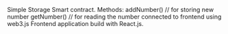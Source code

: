 Simple Storage Smart contract.
Methods:
addNumber() // for storing new number
getNumber() // for reading the number
connected to frontend using web3.js
Frontend application build with React.js.
